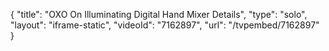 {
    "title": "OXO On Illuminating Digital Hand Mixer Details",
    "type": "solo",
    "layout": "iframe-static",
    "videoId": "7162897",
    "url": "\/tvpembed\/7162897"
}